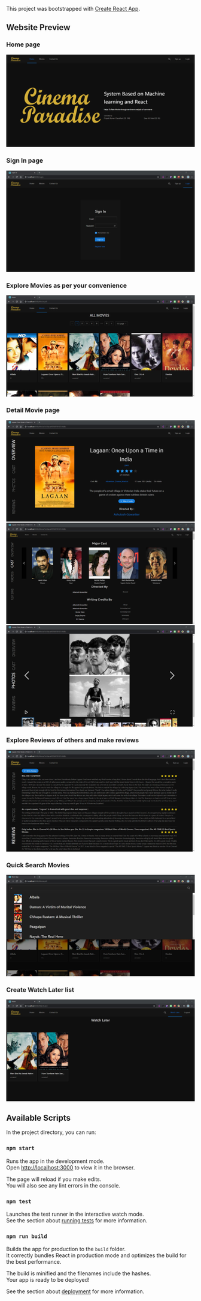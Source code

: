 This project was bootstrapped with [Create React App](https://github.com/facebook/create-react-app).

## Website Preview

### Home page <br />
![](images/1-home.png)

### Sign In page <br />
![](images/3-login.png)

### Explore Movies as per your convenience <br />
![](images/4-movie-all.png)
 
### Detail Movie page <br />
![](images/6-movie-details.png)
![](images/7-movie-details-cast.png)
![](images/8-movie-photos.png)

### Explore Reviews of others and make reviews<br />
![](images/9-movie-reviews.png)

### Quick Search Movies <br/>
![](images/13-searcg.png) 

### Create Watch Later list <br />
![](images/11-watch-later.png)
## Available Scripts

In the project directory, you can run:

### `npm start`

Runs the app in the development mode.<br />
Open [http://localhost:3000](http://localhost:3000) to view it in the browser.

The page will reload if you make edits.<br />
You will also see any lint errors in the console.

### `npm test`

Launches the test runner in the interactive watch mode.<br />
See the section about [running tests](https://facebook.github.io/create-react-app/docs/running-tests) for more information.

### `npm run build`

Builds the app for production to the `build` folder.<br />
It correctly bundles React in production mode and optimizes the build for the best performance.

The build is minified and the filenames include the hashes.<br />
Your app is ready to be deployed!

See the section about [deployment](https://facebook.github.io/create-react-app/docs/deployment) for more information.
